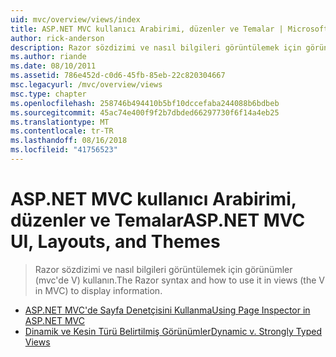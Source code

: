 ```yaml
---
uid: mvc/overview/views/index
title: ASP.NET MVC kullanıcı Arabirimi, düzenler ve Temalar | Microsoft Docs
author: rick-anderson
description: Razor sözdizimi ve nasıl bilgileri görüntülemek için görünümler (mvc'de V) kullanın.
ms.author: riande
ms.date: 08/10/2011
ms.assetid: 786e452d-c0d6-45fb-85eb-22c820304667
msc.legacyurl: /mvc/overview/views
msc.type: chapter
ms.openlocfilehash: 258746b494410b5bf10dccefaba244088b6bdbeb
ms.sourcegitcommit: 45ac74e400f9f2b7dbded66297730f6f14a4eb25
ms.translationtype: MT
ms.contentlocale: tr-TR
ms.lasthandoff: 08/16/2018
ms.locfileid: "41756523"
---
```

<a name="aspnet-mvc-ui-layouts-and-themes"></a><span data-ttu-id="de85f-103">ASP.NET MVC kullanıcı Arabirimi, düzenler ve Temalar</span><span class="sxs-lookup"><span data-stu-id="de85f-103">ASP.NET MVC UI, Layouts, and Themes</span></span>
====================
> <span data-ttu-id="de85f-104">Razor sözdizimi ve nasıl bilgileri görüntülemek için görünümler (mvc'de V) kullanın.</span><span class="sxs-lookup"><span data-stu-id="de85f-104">The Razor syntax and how to use it in views (the V in MVC) to display information.</span></span>


- [<span data-ttu-id="de85f-105">ASP.NET MVC'de Sayfa Denetçisini Kullanma</span><span class="sxs-lookup"><span data-stu-id="de85f-105">Using Page Inspector in ASP.NET MVC</span></span>](using-page-inspector-in-aspnet-mvc.md)
- [<span data-ttu-id="de85f-106">Dinamik ve Kesin Türü Belirtilmiş Görünümler</span><span class="sxs-lookup"><span data-stu-id="de85f-106">Dynamic v. Strongly Typed Views</span></span>](dynamic-v-strongly-typed-views.md)
